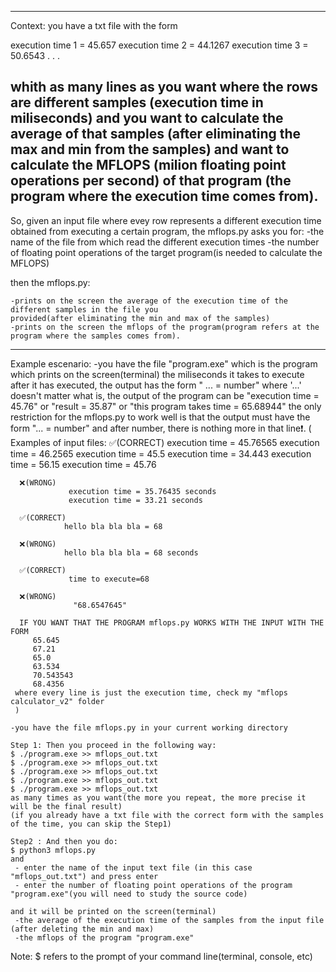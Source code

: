 -----------------------------
Context: you have a txt file with the form

execution time 1 = 45.657
execution time 2 = 44.1267
execution time 3 = 50.6543
.
.
.

whith as many lines as you want where the rows are different samples (execution time in miliseconds) 
and you want to calculate the average of that samples (after eliminating the max and min from the samples) 
and want to calculate the MFLOPS (milion floating point operations per second) of that program (the program where the execution time comes from).
-----------------------------
So, given an input file  where evey row represents a different execution time obtained
from executing a certain program, the mflops.py asks you for:
    -the name of the file from which read the different execution times
    -the number of floating point operations of the target program(is needed to calculate the MFLOPS)
    
then the mflops.py:

    -prints on the screen the average of the execution time of the different samples in the file you 
    provided(after eliminating the min and max of the samples)
    -prints on the screen the mflops of the program(program refers at the program where the samples comes from).
-----------------------------
Example escenario:
    -you have the file "program.exe" which is the program which prints on the screen(terminal) the miliseconds it 
    takes to execute after it has executed, the output has the form 
      " ... = number" 
      where '...' doesn't matter what is, the output of the program can be "execution time = 45.76" or "result = 35.87" or
      "this program takes time = 65.68944" the only restriction for the mflops.py to work well is that the output must have
      the form "... = number" and after number, there is nothing more in that line❗️. 
      ( 
      Examples of input files:
      ✅(CORRECT) 
                  execution time = 45.76565
                  execution time = 46.2565
                  execution time = 45.5
                  execution time = 34.443
                  execution time = 56.15
                  execution time = 45.76
                  
      ❌(WRONG)  
                 execution time = 35.76435 seconds
                 execution time = 33.21 seconds
      
      ✅(CORRECT) 
                hello bla bla bla = 68
      
      ❌(WRONG)   
                hello bla bla bla = 68 seconds
      
      ✅(CORRECT) 
                 time to execute=68
      
      ❌(WRONG)   
                  "68.6547645"
      
      IF YOU WANT THAT THE PROGRAM mflops.py WORKS WITH THE INPUT WITH THE FORM
         65.645
         67.21
         65.0
         63.534
         70.543543
         68.4356
     where every line is just the execution time, check my "mflops calculator_v2" folder
     )
                                                                      
    -you have the file mflops.py in your current working directory
    
    Step 1: Then you proceed in the following way:
    $ ./program.exe >> mflops_out.txt
    $ ./program.exe >> mflops_out.txt
    $ ./program.exe >> mflops_out.txt
    $ ./program.exe >> mflops_out.txt
    $ ./program.exe >> mflops_out.txt
    as many times as you want(the more you repeat, the more precise it will be the final result)
    (if you already have a txt file with the correct form with the samples of the time, you can skip the Step1)
    
    Step2 : And then you do:
    $ python3 mflops.py
    and 
     - enter the name of the input text file (in this case "mflops_out.txt") and press enter
     - enter the number of floating point operations of the program "program.exe"(you will need to study the source code)
     
    and it will be printed on the screen(terminal)
     -the average of the execution time of the samples from the input file (after deleting the min and max)
     -the mflops of the program "program.exe"
Note: $ refers to the prompt of your command line(terminal, console, etc)
    
